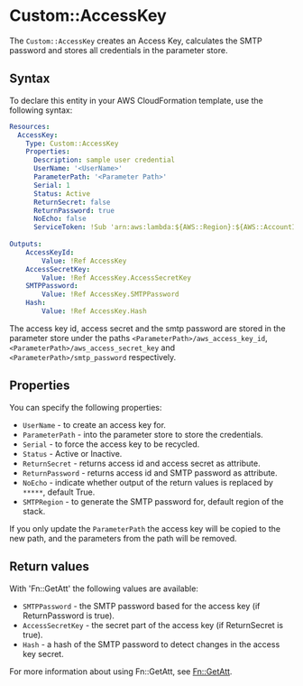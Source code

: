 # Custom::AccessKey
The `Custom::AccessKey` creates an Access Key, calculates the SMTP password and stores all credentials in the parameter store.

## Syntax
To declare this entity in your AWS CloudFormation template, use the following syntax:

```yaml
Resources:
  AccessKey:
    Type: Custom::AccessKey
    Properties:
      Description: sample user credential
      UserName: '<UserName>'
      ParameterPath: '<Parameter Path>'
      Serial: 1
      Status: Active
      ReturnSecret: false
      ReturnPassword: true
      NoEcho: false
      ServiceToken: !Sub 'arn:aws:lambda:${AWS::Region}:${AWS::AccountId}:function:binxio-cfn-secret-provider'
        
Outputs:
    AccessKeyId:
        Value: !Ref AccessKey
    AccessSecretKey:
        Value: !Ref AccessKey.AccessSecretKey
    SMTPPassword:
        Value: !Ref AccessKey.SMTPPassword
    Hash:
        Value: !Ref AccessKey.Hash
```

The access key id, access secret and the smtp password are stored in the parameter store under the paths `<ParameterPath>/aws_access_key_id`, `<ParameterPath>/aws_access_secret_key` and `<ParameterPath>/smtp_password` respectively. 

## Properties
You can specify the following properties:

- `UserName`  - to create an access key for.
- `ParameterPath`  - into the parameter store to store the credentials.
- `Serial`  - to force the access key to be recycled.
- `Status`  - Active or Inactive.
- `ReturnSecret`  - returns access id and access secret as attribute.
- `ReturnPassword`  - returns access id and SMTP password as attribute.
- `NoEcho` - indicate whether output of the return values is replaced by `*****`, default True.
- `SMTPRegion` - to generate the SMTP password for, default region of the stack.

If you only update the `ParameterPath` the access key will be copied to the new path, and the parameters from the path 
will be removed.

## Return values
With 'Fn::GetAtt' the following values are available:

- `SMTPPassword` - the SMTP password based for the access key (if ReturnPassword is true).
- `AccessSecretKey` - the secret part of the access key (if ReturnSecret is true).
- `Hash` - a hash of the SMTP password to detect changes in the access key secret.

For more information about using Fn::GetAtt, see [Fn::GetAtt](http://docs.aws.amazon.com/AWSCloudFormation/latest/UserGuide/intrinsic-function-reference-getatt.html).
